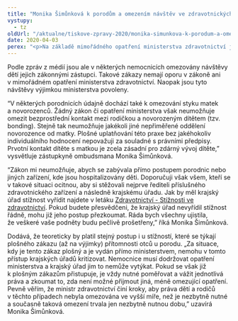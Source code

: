 ```yaml
---
title: "Monika Šimůnková k porodům a omezením návštěv ve zdravotnických zařízeních"
vystupy:
  - tz
oldUrl: "/aktualne/tiskove-zpravy-2020/monika-simunkova-k-porodum-a-omezenim-navstev-ve-zdravotnickych-zarizenich/"
date: 2020-04-03
perex: "<p>Na základě mimořádného opatření ministerstva zdravotnictví je s účinností od 28. března 2020 nařízen zákaz návštěv pacientů ve zdravotnických zařízeních, ve kterých se poskytuje lůžková péče, s výjimkou (mimo jiné) návštěv nezletilých pacientů. Zároveň je tímto opatřením rovněž s některými výjimkami zakázána přítomnost třetích osob při porodu.</p>"
---
```


<!-- imported from the old website -->

<p>Podle zpráv z médií jsou ale v některých nemocnicích omezovány návštěvy dětí jejich zákonnými zástupci. Takové zákazy nemají oporu v zákoně ani v mimořádném opatření ministerstva zdravotnictví. Naopak jsou tyto návštěvy výjimkou ministerstva povoleny.</p><p>“V některých porodnicích údajně dochází také k omezování styku matek a novorozenců. Žádný zákon či opatření ministerstva však neumožňuje omezit bezprostřední kontakt mezi rodičkou a novorozeným dítětem (tzv. bonding). Stejně tak neumožňuje jakékoli jiné nepřiměřené oddělení novorozence od matky. Plošné uplatňování této praxe bez jakéhokoliv individuálního hodnocení nepovažuji za souladné s právními předpisy. Prvotní kontakt dítěte s matkou je zcela zásadní pro zdárný vývoj dítěte,” vysvětluje zástupkyně ombudsmana Monika Šimůnková.</p><p>“Zákon mi neumožňuje, abych se zabývala přímo postupem porodnic nebo jiných zařízení, kde jsou hospitalizovány děti. Doporučuji však všem, kteří se v takové situaci ocitnou, aby si stěžovali nejprve řediteli příslušného zdravotnického zařízení a následně krajskému úřadu. Jak by měl krajský úřad stížnost vyřídit najdete v letáku <a href="/uploads-importLetaky/Zdravotnictvi-stiznosti.pdf" target="_blank">Zdravotnictví - Stížnosti ve zdravotnictví</a>. Pokud budete přesvědčeni, že krajský úřad nevyřídil stížnost řádně, mohu již jeho postup přezkoumat. Ráda bych všechny ujistila, že veškeré vaše podněty budu pečlivě prošetřeny,” říká Monika Šimůnková.</p><p><a name="_GoBack"></a>Dodává, že teoreticky by platil stejný postup i u stížností, které se týkají plošného zákazu (až na výjimky) přítomnosti otců u porodu. „Za situace, kdy je tento zákaz plošný a je vydán přímo ministerstvem, nemohu v tomto přístup krajských úřadů kritizovat. Nemocnice musí dodržovat opatření ministerstva a krajský úřad jim to nemůže vytýkat. Pokud se však již k plošným zákazům přistupuje, je vždy nutné poměřovat a vážit jednotlivá práva a zkoumat to, zda není možné přijmout jiná, méně omezující opatření. Pevně věřím, že ministr zdravotnictví činí kroky, aby práva dětí a rodičů v těchto případech nebyla omezována ve vyšší míře, než je nezbytně nutné a současně taková omezení trvala jen nezbytně nutnou dobu,” uzavírá Monika Šimůnková.</p>
